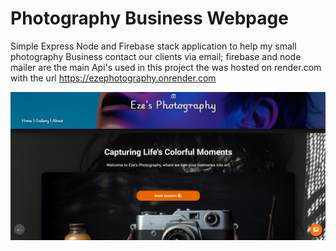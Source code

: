 # Photography Business Webpage
Simple Express Node and Firebase stack application to help my small photography Business contact our clients via email; firebase and node mailer are the main Api's used in this project
the was hosted on render.com with the url https://ezephotography.onrender.com

![eze's photograpy](ezePhoto.jpeg)

